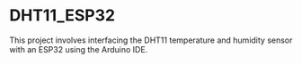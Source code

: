 # DHT11_ESP32
This project involves interfacing the DHT11 temperature and humidity sensor with an ESP32 using the Arduino IDE.

